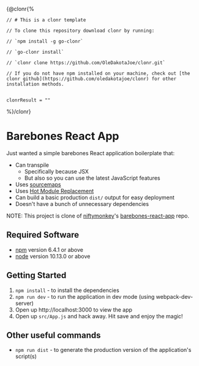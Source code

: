 {@clonr{%
    
    // # This is a clonr template 

    // To clone this repository download clonr by running:

    // `npm install -g go-clonr` 

    // `go-clonr install`

    // `clonr clone https://github.com/OleDakotaJoe/clonr.git`

    // If you do not have npm installed on your machine, check out [the clonr github](https://github.com/oledakotajoe/clonr) for other installation methods.


    clonrResult = "" 

%}/clonr} 
# Barebones React App

Just wanted a simple barebones React application boilerplate that:

- Can transpile
  - Specifically because JSX
  - But also so you can use the latest JavaScript features
- Uses [sourcemaps]
- Uses [Hot Module Replacement][hmr]
- Can build a basic production `dist/` output for easy deployment
- Doesn't have a bunch of unnecessary dependencies

NOTE: This project is clone of [niftymonkey]'s [barebones-react-app] repo.

## Required Software

- [npm] version 6.4.1 or above
- [node] version 10.13.0 or above

## Getting Started

1. `npm install` - to install the dependencies
1. `npm run dev` - to run the application in dev mode (using webpack-dev-server)
1. Open up http://localhost:3000 to view the app
1. Open up `src/App.js` and hack away. Hit save and enjoy the magic!

## Other useful commands

- `npm run dist` - to generate the production version of the application's script(s)

[sourcemaps]: https://survivejs.com/webpack/building/source-maps/
[hmr]: https://survivejs.com/webpack/appendices/hmr/
[npm]: https://www.npmjs.com
[node]: https://nodejs.org
[barebones-react-app]: https://github.com/niftymonkey/barebones-react-app
[niftymonkey]: https://github.com/niftymonkey/
